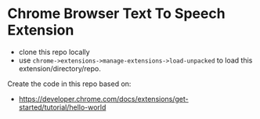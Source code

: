 # Chrome Browser Text To Speech Extension

- clone this repo locally
- use `chrome->extensions->manage-extensions->load-unpacked` to
  load this extension/directory/repo.

Create the code in this repo based on:

- https://developer.chrome.com/docs/extensions/get-started/tutorial/hello-world

